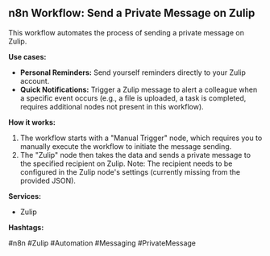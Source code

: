 ## n8n Workflow: Send a Private Message on Zulip

This workflow automates the process of sending a private message on Zulip.

**Use cases:**

*   **Personal Reminders:** Send yourself reminders directly to your Zulip account.
*   **Quick Notifications:** Trigger a Zulip message to alert a colleague when a specific event occurs (e.g., a file is uploaded, a task is completed, requires additional nodes not present in this workflow).

**How it works:**

1.  The workflow starts with a "Manual Trigger" node, which requires you to manually execute the workflow to initiate the message sending.
2.  The "Zulip" node then takes the data and sends a private message to the specified recipient on Zulip. Note: The recipient needs to be configured in the Zulip node's settings (currently missing from the provided JSON).

**Services:**

*   Zulip

**Hashtags:**

#n8n #Zulip #Automation #Messaging #PrivateMessage
